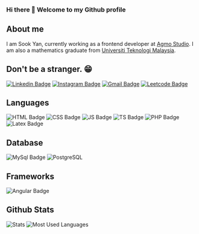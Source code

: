 ### Hi there 👋 Welcome to my Github profile
## About me

I am Sook Yan, currently working as a frontend developer at [Agmo Studio](https://www.agmostudio.com/). I am also a mathematics graduate from [Universiti Teknologi Malaysia](https://www.utm.my/).


## Don't be a stranger. :grin:
[![Linkedin Badge](https://img.shields.io/badge/LinkedIn-0077B5?style=for-the-badge&logo=linkedin&logoColor=white&link=https://www.linkedin.com/in/syhue/)](https://www.linkedin.com/in/syhue/)
[![Instagram Badge](https://img.shields.io/badge/Instagram-E4405F?style=for-the-badge&logo=instagram&logoColor=white&link=https://instagram.com/huesookyan/)](https://instagram.com/huesookyan)
[![Gmail Badge](https://img.shields.io/badge/Gmail-D14836?style=for-the-badge&logo=gmail&logoColor=whitelink=mailto:sook.yan.hsy@gmail.com)](mailto:sook.yan.hsy@gmail.com)
[![Leetcode Badge](https://img.shields.io/badge/-LeetCode-FFA116?style=for-the-badge&logo=LeetCode&logoColor=black&link=https://leetcode.com/user4383li/)](https://leetcode.com/user4383li/)


## Languages 
![HTML Badge](https://img.shields.io/badge/HTML-239120?style=for-the-badge&logo=html5&logoColor=white)
![CSS Badge](https://img.shields.io/badge/CSS-1572B6?&style=for-the-badge&logo=css3&logoColor=white)
![JS Badge](https://img.shields.io/badge/JavaScript-323330?style=for-the-badge&logo=javascript&logoColor=F7DF1E)
![TS Badge](https://img.shields.io/badge/TypeScript-007ACC?style=for-the-badge&logo=typescript&logoColor=white)
![PHP Badge](https://img.shields.io/badge/PHP-777BB4?style=for-the-badge&logo=php&logoColor=white)
![Latex Badge](https://img.shields.io/badge/LaTeX-47A141?style=for-the-badge&logo=LaTeX&logoColor=white)


## Database
![MySql Badge](https://img.shields.io/badge/MySQL-00000F?style=for-the-badge&logo=mysql&logoColor=white)
![PostgreSQL](https://img.shields.io/badge/PostgreSQL-316192?style=for-the-badge&logo=postgresql&logoColor=white)



## Frameworks
![Angular Badge](https://img.shields.io/badge/Angular-DD0031?style=for-the-badge&logo=angular&logoColor=white)



## Github Stats
![Stats](https://github-readme-stats.vercel.app/api?username=syhue)
![Most Used Languages](https://github-readme-stats.vercel.app/api/top-langs/?username=syhue)




